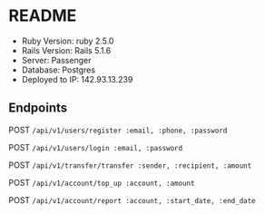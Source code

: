 # README

* Ruby Version: ruby 2.5.0
* Rails Version: Rails 5.1.6
* Server: Passenger
* Database: Postgres
* Deployed to IP: 142.93.13.239

## Endpoints
   POST `/api/v1/users/register :email, :phone, :password`
   
   POST `/api/v1/users/login :email, :password`
   
   POST `/api/v1/transfer/transfer :sender, :recipient, :amount`
   
   POST `/api/v1/account/top_up :account, :amount`
   
   POST `/api/v1/account/report :account, :start_date, :end_date`
   
   
   

